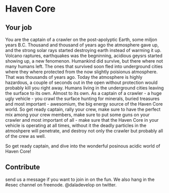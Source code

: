 Haven Core
==========

Your job
--------
You are the captain of a crawler on the post-apolyptic Earth, some miljon years B.C. Thousand and thousand of years ago the atmosphere gave up, and the strong solar rays started destroying earth instead of warming it up. Volcano raptures, earthquakes was the begninning, acidious geysrs started showing up, a new fenomenon. Humankind did survive, but there where not many humans left. The ones that survived soon fled into underground cities where they where protected from the now slightly poisionus atmosphere. 
That was thousands of years ago.
Today the atmosphere is highly hazardous, a couple of seconds out in the open without protection would probably kill you right away. Humans living in the underground cities leaving the surface to its own. Almost to its own.
As a captain of a crawler - a huge ugly vehicle - you crawl the surface hunting for minerals, buried treasures and most important - awesomium, the big energy source of the Haven Core world. 
So get ready captain, rally your crew, make sure to have the perfect mix among your crew members, make sure to put some guns on your crawler and most important of all - make sure that the Haven Core in your vehicle is operating at all times, without it the deadly particles in the atmoshpere will penetrate, and destroy not only the crawler but probably all of the crew as well.

So get ready captain, and dive into the wonderful posinous acidic world of Haven Core!

Contribute
---------
send us a message if you want to join in on the fun. 
We also hang in the #esec channel on freenode.
@daladevelop on twitter. 
